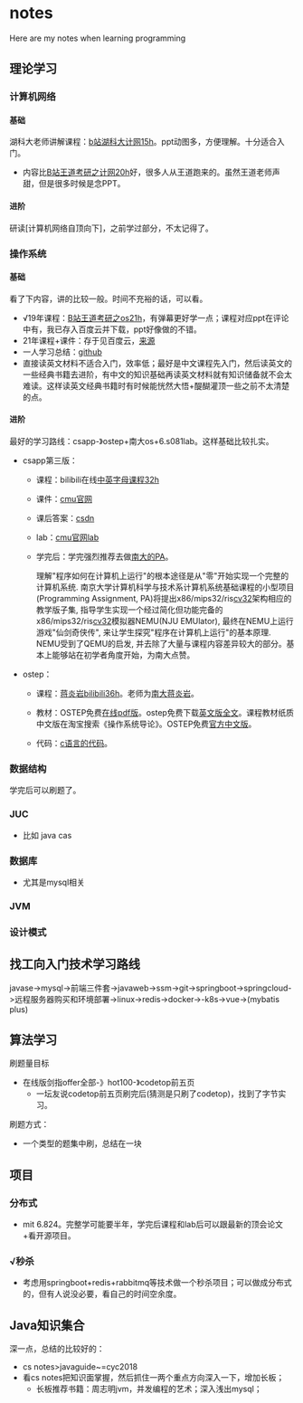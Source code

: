 # notes
Here are my notes when learning programming



## 理论学习

### 计算机网络

#### 基础

湖科大老师讲解课程：[b站湖科大计网15h](https://www.bilibili.com/video/BV1c4411d7jb?p=1)。ppt动图多，方便理解。十分适合入门。

- 内容比[B站王道考研之计网20h](https://www.bilibili.com/video/BV19E411D78Q?p=1)好，很多人从王道跑来的。虽然王道老师声甜，但是很多时候是念PPT。

#### 进阶

研读[计算机网络自顶向下]，之前学过部分，不太记得了。



### 操作系统

#### 基础

看了下内容，讲的比较一般。时间不充裕的话，可以看。

- √19年课程：[B站王道考研之os21h](https://www.bilibili.com/video/BV1YE411D7nH?from=search&seid=11897886848935618319&spm_id_from=333.337.0.0)，有弹幕更好学一点；课程对应ppt在评论中有，我已存入百度云并下载，ppt好像做的不错。
- 21年课程+课件：存于见百度云，[来源](https://github.com/cen6667/408)
- 一人学习总结：[github](https://github.com/cen6667/408)
- 直接读英文材料不适合入门，效率低；最好是中文课程先入门，然后读英文的一些经典书籍去进阶，有中文的知识基础再读英文材料就有知识储备就不会太难读。这样读英文经典书籍时有时候能恍然大悟+醍醐灌顶一些之前不太清楚的点。

#### 进阶

最好的学习路线：csapp-》ostep+南大os+6.s081lab。这样基础比较扎实。

- csapp第三版：

  - 课程：bilibili在线[中英字母课程32h](https://www.bilibili.com/video/BV1iW411d7hd?from=search&seid=11848027102089587546&spm_id_from=333.337.0.0)

  - 课件：[cmu官网](http://www.cs.cmu.edu/afs/cs/academic/class/15213-f15/www/schedule.html)

  - 课后答案：[csdn](https://blog.csdn.net/swy_swy_swy/article/details/105313825 )

  - lab：[cmu官网lab](http://csapp.cs.cmu.edu/3e/labs.html)

  - 学完后：学完强烈推荐去做[南大的PA](https://nju-projectn.github.io/ics-pa-gitbook/ics2019/)。

    理解"程序如何在计算机上运行"的根本途径是从"零"开始实现一个完整的计算机系统. 南京大学计算机科学与技术系计算机系统基础课程的小型项目 (Programming Assignment, PA)将提出x86/mips32/ris[cv32](https://www.bilibili.com/read/cv32/)架构相应的教学版子集, 指导学生实现一个经过简化但功能完备的x86/mips32/ris[cv32](https://www.bilibili.com/read/cv32/)模拟器NEMU(NJU EMUlator), 最终在NEMU上运行游戏"仙剑奇侠传", 来让学生探究"程序在计算机上运行"的基本原理. NEMU受到了QEMU的启发, 并去除了大量与课程内容差异较大的部分。基本上能够站在初学者角度开始，为南大点赞。

- ostep：

  - 课程：[蒋炎岩bilibili36h](https://www.bilibili.com/video/BV1N741177F5?spm_id_from=333.999.0.0)。老师为[南大蒋炎岩](https://zhuanlan.zhihu.com/p/130318023)。

  - 教材：OSTEP免费[在线pdf版](https://pages.cs.wisc.edu/~remzi/OSTEP/)。ostep免费下载[英文版全文](https://github.com/mthipparthi/operating-systems-three-easy-pieces)。课程教材纸质中文版在淘宝搜索《操作系统导论》。OSTEP免费[官方中文版](https://github.com/remzi-arpacidusseau/ostep-translations/tree/master/chinese)。

  - 代码：[c语言的代码](https://github.com/xxyzz/ostep-hw)。



### 数据结构

学完后可以刷题了。

### JUC

- 比如 java cas

### 数据库

- 尤其是mysql相关

### JVM

### 设计模式

## 找工向入门技术学习路线

javase->mysql->前端三件套->javaweb->ssm->git->springboot->springcloud->远程服务器购买和环境部署->linux->redis->docker->-k8s->vue->(mybatis plus)



## 算法学习

刷题量目标

- 在线版剑指offer全部-》hot100-》codetop前五页
  - 一坛友说codetop前五页刷完后(猜测是只刷了codetop)，找到了字节实习。


刷题方式：

- 一个类型的题集中刷，总结在一块



## 项目

### 分布式

- mit 6.824。完整学可能要半年，学完后课程和lab后可以跟最新的顶会论文+看开源项目。

### √秒杀

- 考虑用springboot+redis+rabbitmq等技术做一个秒杀项目；可以做成分布式的，但有人说没必要，看自己的时间空余度。

## Java知识集合

深一点，总结的比较好的：

- cs notes>javaguide~=cyc2018
- 看cs notes把知识面掌握，然后抓住一两个重点方向深入一下，增加长板；
  - 长板推荐书籍：周志明jvm，并发编程的艺术；深入浅出mysql；

